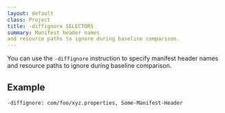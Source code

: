 ```yaml
---
layout: default
class: Project
title: -diffignore SELECTORS
summary: Manifest header names
and resource paths to ignore during baseline comparison.
---
```


You can use the `-diffignore` instruction to specify manifest header names
and resource paths to ignore during baseline comparison.

## Example

    -diffignore: com/foo/xyz.properties, Some-Manifest-Header
